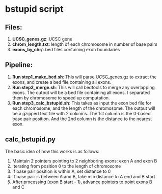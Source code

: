 # bstupid script

## Files:

1. **UCSC_genes.gz**: UCSC gene
2. **chrom_length.txt**: length of each chromosome in number of base pairs
3. **exons_by_chr/**: bed files containing exon boundaries

## Pipeline:

1. **Run step1_make_bed.sh**: This will parse UCSC_genes.gz to extract the exons,
and create a bed file containing all exons.
2. **Run step2_merge.sh**: This will call bedtools to merge any overlapping exons.
The output will be a bed file containing all exons. I separated them by
chromosome to speed up computation.
3. **Run step3_calc_bstupid.sh**: This takes as input the exon bed file for each
chromosome, and the length of the chromosome. The output will be a gzipped
text file with 2 columns. The 1st column is the 0-based base pair position.
And the 2nd column is the distance to the nearest exon.

## calc_bstupid.py

The basic idea of how this works is as follows:

1. Maintain 2 pointers pointing to 2 neighboring exons: exon A and exon B
2. Iterating from position 0 to the length of chromosome
3. If base pair position is within A, set distance to 0
4. If base pair is between A and B, take min distance to A end and B start
5. After processing (exon B start - 1), advance pointers to point exons B and C
